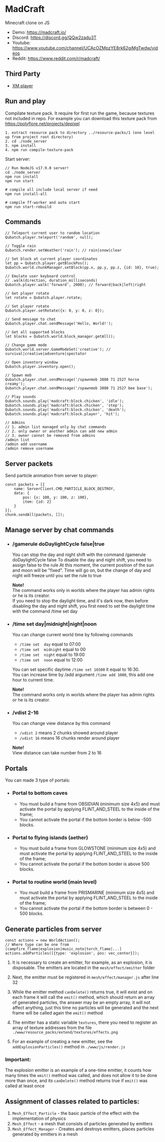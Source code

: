 # MadCraft
Minecraft clone on JS

- Demo: https://madcraft.io/
- Discord: https://discord.gg/QQw2zadu3T
- Youtube: https://www.youtube.com/channel/UCAcOZMpzYE8rk62giMgTwdw/videos
- Reddit: https://www.reddit.com/r/madcraft/

## Third Party
+ [XM player](https://github.com/a1k0n/jsxm/)

## Run and play

Compilate texture pack. It require for first run the game, because textures not included in repo.
For example you can download this texture pack from https://polyflore.net/projects/depixel
```
1. extract resource pack to directory ../resource-packs/1 (one level up from project root directory)
2. cd ./node_server
3. npm install
4. npm run compile-texture-pack
```

Start server:
```
// Run NodeJS v17.9.0 server!
cd ./node_server
npm run install
npm run start

# compile all include local server if need
npm run install-all

# compile ff-worker and auto start
npm run start-rebuild
```

## Commands
```JS
// Teleport current user to random location 
Qubatch.player.teleport('random', null);

// Toggle rain
Qubatch.render.setWeather('rain'); // rain|snow|clear

// Set block at current player coordinates
let pp = Qubatch.player.getBlockPos();
Qubatch.world.chunkManager.setBlock(pp.x, pp.y, pp.z, {id: 10}, true);

// Emulate user keyboard control
// .walk(direction, duration_milliseconds)
Qubatch.player.walk('forward', 2000); // forward|back|left|right

// Get player rotate
let rotate = Qubatch.player.rotate;

// Set player rotate
Qubatch.player.setRotate({x: 0, y: 0, z: 0});

// Send message to chat
Qubatch.player.chat.sendMessage('Hello, World!');

// Get all supported blocks
let blocks = Qubatch.world.block_manager.getAll();

// Change game mode
Qubatch.world.server.GameModeSet('creative'); // survival|creative|adventure|spectator

// Open inventory window
Qubatch.player.inventory.open();

// Spawn mob
Qubatch.player.chat.sendMessage('/spawnmob 3880 71 2527 horse creamy');
Qubatch.player.chat.sendMessage('/spawnmob 3880 71 2527 bee base');

// Play sounds
Qubatch.sounds.play('madcraft:block.chicken', 'idle');
Qubatch.sounds.play('madcraft:block.chicken', 'step');
Qubatch.sounds.play('madcraft:block.chicken', 'death');
Qubatch.sounds.play('madcraft:block.player', 'hit');

// Admins
// 1. admin list managed only by chat commands
// 2. only owner or another admin can add new admin
// 3. owner cannot be removed from admins
/admin list
/admin add username
/admin remove username
```

## Server packets
Send particle animation from server to player:
```JS
const packets = [{
    name: ServerClient.CMD_PARTICLE_BLOCK_DESTROY,
    data: {
        pos: {x: 100, y: 100, z: 100},
        item: {id: 2}
    }
}];
chunk.sendAll(packets, []);
```
## Manage server by chat commands
- ### /gamerule doDaylightCycle false|true
    You can stop the day and night shift with the command /gamerule doDaylightCycle false
    To disable the day and night shift, you need to assign false to the rule
    At this moment, the current position of the sun and moon will be "fixed".
    Time will go on, but the change of day and night will freeze until you set the rule to true

    **Note!**  
    The command works only in worlds where the player has admin rights or he is its creator.  
    If you need to stop the daylight time, and it's dark now, then before disabling the day and night shift, you first need to set the daylight time with the command /time set day

- ### /time set day|midnight|night|noon
    You can change current world time by following commands
    * `/time set  day` equal to 07:00
    * `/time set  midnight` equal to 00
    * `/time set  night` equal to 19:00
    * `/time set  noon` equal to 12:00

    You can set specific daytime `/time set 16500` it equal to 16:30.  
    You can increase time by /add argument `/time add 1000`, this add one hour to current time.  

    **Note!**  
    The command works only in worlds where the player has admin rights or he is its creator.

- ### /vdist 2-16
    You can change view distance by this command
    * `/vdist 2` means 2 chunks showed around player
    * `/vdist 16` means 16 chunks render around player

    **Note!**  
    View distance can take number from 2 to 16

## Portals
You can made 3 type of portals:

- ### Portal to bottom caves
    - You must build a frame from OBSIDIAN (minimum size 4x5) and must activate the portal by applying FLINT_AND_STEEL to the inside of the frame;
    - You cannot activate the portal if the bottom border is below -500 blocks.

- ### Portal to flying islands (aether)
    - You must build a frame from GLOWSTONE (minimum size 4x5) and must activate the portal by applying FLINT_AND_STEEL to the inside of the frame;
    - You cannot activate the portal if the bottom border is above 500 blocks.

- ### Portal to routine world (main level)
    - You must build a frame from PRISMARINE (minimum size 4x5) and must activate the portal by applying FLINT_AND_STEEL to the inside of the frame;
    - You cannot activate the portal if the bottom border is between 0 - 500 blocks.

## Generate particles from server
```JS
const actions = new WorldAction();
// Where type can be one from [campfire_flame|explosion|music_note|torch_flame|...]
actions.addParticles([{type: 'explosion', pos: vec_center}]);
```

1. It is necessary to create an emitter, for example, as an explosion, it is disposable. The emitters are located in the `mesh/effect/emitter` folder

2. Next, the emitter must be registered in `mesh/effect/manager.js` after line 32

3. While the emitter method `canDelete()` returns true, it will exist and on each frame it will call the `emit()` method, which should return an array of generated particles, the answer may be an empty array, it will not affect anything, just this time no particles will be generated and the next frame will be called again the `emit()` method

4. The emitter has a static variable `textures`, there you need to register an array of texture addresses from the file `./www/resource_packs/extend/textures/effects.png`

5. For an example of creating a new emitter, see the `addExplosionParticles()` method in `./www/js/render.js`

### Important:
The explosion emitter is an example of a one-time emitter, it counts how many times the `emit()` method was called, and does not allow it to be done more than once, and its `canDelete()` method returns true if `emit()` was called at least once

## Assignment of classes related to particles:
1. `Mesh_Effect_Particle` - the basic particle of the effect with the implementation of physics
2. `Mesh_Effect` - a mesh that consists of particles generated by emitters
3. `Mesh_Effect_Manager` - Creates and destroys emitters, places particles generated by emitters in a mesh
